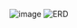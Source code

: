 ![image](https://github.com/user-attachments/assets/df26289d-27d5-4333-adec-28dec5a6b7a6)
![ERD](https://github.com/user-attachments/assets/73a53d07-ade6-4110-a2fc-055a03c7b786)
